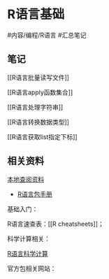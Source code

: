 # R语言基础


#内容/编程/R语言 
#汇总笔记 


## 笔记

[[R语言批量读写文件]]

[[R语言apply函数集合]]

[[R语言处理字符串]]

[[R语言转换数据类型]]

[[R语言获取list指定下标]]


## 相关资料

[本地查阅资料](file:///Users/ethan/Documents/CoreFiles/ReadingsFile/编程语言/R语言)
- [R语言包手册](file:///Users/ethan/Documents/CoreFiles/ReadingsFile/编程语言/R语言/R语言包手册)

基础入门：

R语言速查表：[[R cheatsheets]]；

科学计算相关：

[R语言科学计算](file:///Users/ethan/Documents/CoreFiles/ReadingsFile/计算科学/R语言科学计算)

官方包相关网站：

